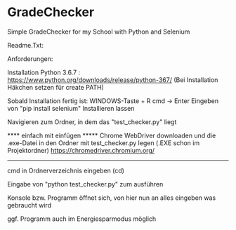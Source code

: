 # GradeChecker
Simple GradeChecker for my School with Python and Selenium

Readme.Txt:

Anforderungen:

Installation Python 3.6.7 : https://www.python.org/downloads/release/python-367/
	(Bei Installation Häkchen setzen für create PATH)

Sobald Installation fertig ist:
WINDOWS-Taste + R
cmd -> Enter
Eingeben von "pip install selenium"
Installieren lassen

Navigieren zum Ordner, in dem das "test_checker.py" liegt

**** einfach mit einfügen *****
Chrome WebDriver downloaden und die .exe-Datei in den Ordner mit test_checker.py legen (.EXE schon im Projektordner)
https://chromedriver.chromium.org/
*******************************

cmd in Ordnerverzeichnis eingeben (cd)

Eingabe von "python test_checker.py" zum ausführen

Konsole bzw. Programm öffnet sich, von hier nun an alles eingeben was gebraucht wird

ggf. Programm auch im Energiesparmodus möglich
